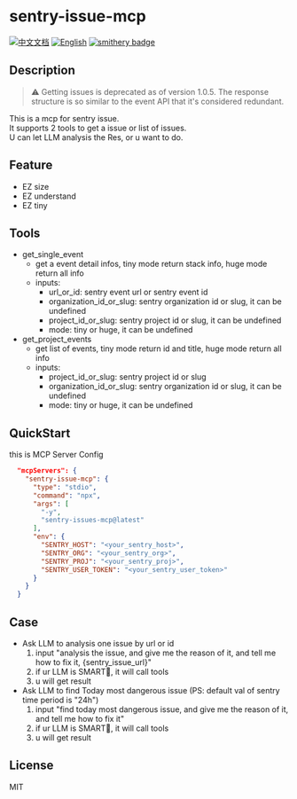 # sentry-issue-mcp

[![中文文档](https://img.shields.io/badge/中文文档-查看-red)](README_cn.md)
[![English](https://img.shields.io/badge/English-Read-blue)](README.md)
[![smithery badge](https://smithery.ai/badge/@Leee62/sentry-issues-mcp)](https://smithery.ai/server/@Leee62/sentry-issues-mcp)

## Description

> ⚠️ Getting issues is deprecated as of version 1.0.5. The response structure is so similar to the event API that it's considered redundant.

This is a mcp for sentry issue.\
It supports 2 tools to get a issue or list of issues.\
U can let LLM analysis the Res, or u want to do.

## Feature

- EZ size
- EZ understand
- EZ tiny

## Tools

- get_single_event
  - get a event detail infos, tiny mode return stack info, huge mode return all info
  - inputs:
    - url_or_id: sentry event url or sentry event id
    - organization_id_or_slug: sentry organization id or slug, it can be undefined
    - project_id_or_slug: sentry project id or slug, it can be undefined
    - mode: tiny or huge, it can be undefined
- get_project_events
  - get list of events, tiny mode return id and title, huge mode return all info
  - inputs:
    - project_id_or_slug: sentry project id or slug
    - organization_id_or_slug: sentry organization id or slug, it can be undefined
    - mode: tiny or huge, it can be undefined

## QuickStart

this is MCP Server Config

```json
  "mcpServers": {
    "sentry-issue-mcp": {
      "type": "stdio",
      "command": "npx",
      "args": [
        "-y",
        "sentry-issues-mcp@latest"
      ],
      "env": {
        "SENTRY_HOST": "<your_sentry_host>",
        "SENTRY_ORG": "<your_sentry_org>",
        "SENTRY_PROJ": "<your_sentry_proj>",
        "SENTRY_USER_TOKEN": "<your_sentry_user_token>"
      }
    }
  }
```

## Case

- Ask LLM to analysis one issue by url or id
  1. input "analysis the issue, and give me the reason of it, and tell me how to fix it, {sentry_issue_url}"
  2. if ur LLM is SMART🧠, it will call tools
  3. u will get result
- Ask LLM to find Today most dangerous issue (PS: default val of sentry time period is "24h")
  1. input "find today most dangerous issue, and give me the reason of it, and tell me how to fix it"
  2. if ur LLM is SMART🧠, it will call tools
  3. u will get result

## License

MIT

